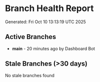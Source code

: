 # Branch Health Report
Generated: Fri Oct 10 13:13:19 UTC 2025

## Active Branches
- **main** - 20 minutes ago by Dashboard Bot

## Stale Branches (>30 days)
No stale branches found
